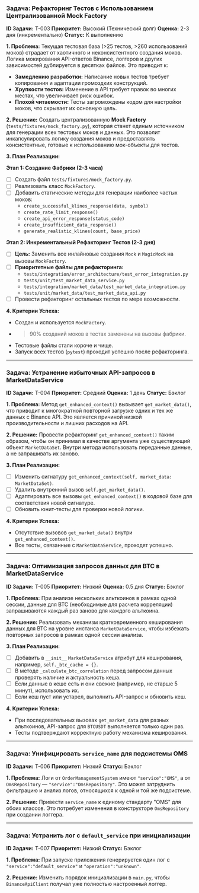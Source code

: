 ### Задача: Рефакторинг Тестов с Использованием Централизованной Mock Factory

**ID Задачи:** T-003
**Приоритет:** Высокий (Технический долг)
**Оценка:** 2-3 дня (инкрементально)
**Статус:** К выполнению

**1. Проблема:**
Текущая тестовая база (>25 тестов, >260 использований моков) страдает от хаотичного и неконсистентного создания моков. Логика мокирования API-ответов Binance, логгеров и других зависимостей дублируется в десятках файлов. Это приводит к:
- **Замедлению разработки:** Написание новых тестов требует копирования и адаптации громоздких конструкций.
- **Хрупкости тестов:** Изменение в API требует правок во многих местах, что увеличивает риск ошибок.
- **Плохой читаемости:** Тесты загромождены кодом для настройки моков, что скрывает их основную цель.

**2. Решение:**
Создать централизованную **Mock Factory** (`tests/fixtures/mock_factory.py`), которая станет единым источником для генерации всех тестовых моков и данных. Это позволит инкапсулировать логику создания моков и предоставлять консистентные, готовые к использованию мок-объекты для тестов.

**3. План Реализации:**

**Этап 1: Создание Фабрики (2-3 часа)**
- [ ] Создать файл `tests/fixtures/mock_factory.py`.
- [ ] Реализовать класс `MockFactory`.
- [ ] Добавить статические методы для генерации наиболее частых моков:
    - `create_successful_klines_response(data, symbol)`
    - `create_rate_limit_response()`
    - `create_api_error_response(status_code)`
    - `create_insufficient_data_response()`
    - `generate_realistic_klines(count, base_price)`

**Этап 2: Инкрементальный Рефакторинг Тестов (2-3 дня)**
- [ ] **Цель:** Заменить все инлайновые создания `Mock` и `MagicMock` на вызовы `MockFactory`.
- [ ] **Приоритетные файлы для рефакторинга:**
    - `tests/integration/error_architecture/test_error_integration.py`
    - `tests/unit/test_market_data_service.py`
    - `tests/integration/market_data/test_market_data_integration.py`
    - `tests/unit/market_data/test_market_data_api.py`
- [ ] Провести рефакторинг остальных тестов по мере возможности.

**4. Критерии Успеха:**
- Создан и используется `MockFactory`.
- >90% созданий моков в тестах заменены на вызовы фабрики.
- Тестовые файлы стали короче и чище.
- Запуск всех тестов (`pytest`) проходит успешно после рефакторинга.

---

### Задача: Устранение избыточных API-запросов в MarketDataService

**ID Задачи:** T-004
**Приоритет:** Средний
**Оценка:** 1 день
**Статус:** Бэклог

**1. Проблема:**
Метод `get_enhanced_context()` вызывает `get_market_data()`, что приводит к многократной повторной загрузке одних и тех же данных с Binance API. Это является причиной низкой производительности и лишних расходов на API.

**2. Решение:**
Провести рефакторинг `get_enhanced_context()` таким образом, чтобы он принимал в качестве аргумента уже существующий объект `MarketDataSet`. Внутри метода использовать переданные данные, а не запрашивать их заново.

**3. План Реализации:**
- [ ] Изменить сигнатуру `get_enhanced_context(self, market_data: MarketDataSet)`.
- [ ] Удалить внутренний вызов `self.get_market_data()`.
- [ ] Адаптировать все вызовы `get_enhanced_context()` в кодовой базе для соответствия новой сигнатуре.
- [ ] Обновить юнит-тесты для проверки новой логики.

**4. Критерии Успеха:**
- Отсутствие вызовов `get_market_data()` внутри `get_enhanced_context()`.
- Все тесты, связанные с `MarketDataService`, проходят успешно.

---

### Задача: Оптимизация запросов данных для BTC в MarketDataService

**ID Задачи:** T-005
**Приоритет:** Низкий
**Оценка:** 0.5 дня
**Статус:** Бэклог

**1. Проблема:**
При анализе нескольких альткоинов в рамках одной сессии, данные для BTC (необходимые для расчета корреляции) запрашиваются каждый раз заново для каждого альткоина.

**2. Решение:**
Реализовать механизм кратковременного кеширования данных для BTC на уровне инстанса `MarketDataService`, чтобы избежать повторных запросов в рамках одной сессии анализа.

**3. План Реализации:**
- [ ] Добавить в `__init__` `MarketDataService` атрибут для кеширования, например, `self._btc_cache = {}`.
- [ ] В методе `_calculate_btc_correlation` перед запросом данных проверять наличие и актуальность кеша.
- [ ] Если данные в кеше есть и они свежие (например, не старше 5 минут), использовать их.
- [ ] Если кеш пуст или устарел, выполнить API-запрос и обновить кеш.

**4. Критерии Успеха:**
- При последовательных вызовах `get_market_data` для разных альткоинов, API-запрос для `BTCUSDT` выполняется только один раз.
- Тесты подтверждают корректную работу механизма кеширования.


---

### Задача: Унифицировать `service_name` для подсистемы OMS

**ID Задачи:** T-006
**Приоритет:** Низкий
**Статус:** Бэклог

**1. Проблема:**
Логи от `OrderManagementSystem` имеют `"service":"OMS"`, а от `OmsRepository` — `"service":"OmsRepository"`. Это может затруднить фильтрацию и анализ логов, относящихся к одной и той же подсистеме.

**2. Решение:**
Привести `service_name` к единому стандарту "OMS" для обоих классов. Это потребует изменения в конструкторе `OmsRepository` при создании логгера.

---

### Задача: Устранить лог с `default_service` при инициализации

**ID Задачи:** T-007
**Приоритет:** Низкий
**Статус:** Бэклог

**1. Проблема:**
При запуске приложения генерируется один лог с `"service":"default_service"` и `"operation":"unknown"`.

**2. Решение:**
Изменить порядок инициализации в `main.py`, чтобы `BinanceApiClient` получал уже полностью настроенный логгер.

